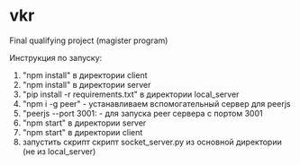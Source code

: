 # vkr
Final qualifying project (magister program)

Инструкция по запуску:
1) "npm install" в директории client
2) "npm install" в директории server
3) "pip install -r requirements.txt" в директории local_server
4) "npm i -g peer" - устанавливаем вспомогательный сервер для peerjs
5) "peerjs --port 3001: - для запуска peer сервера с портом 3001
6) "npm start" в директории server
7) "npm start" в директории client
8) запустить скрипт скрипт socket_server.py из основной директории (не из local_server)
